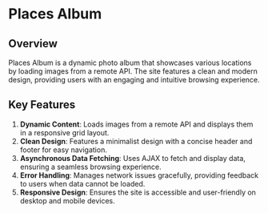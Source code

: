 # Places Album

## Overview

Places Album is a dynamic photo album that showcases various locations by loading images from a remote API. The site features a clean and modern design, providing users with an engaging and intuitive browsing experience.

## Key Features

1. **Dynamic Content**: Loads images from a remote API and displays them in a responsive grid layout.
2. **Clean Design**: Features a minimalist design with a concise header and footer for easy navigation.
3. **Asynchronous Data Fetching**: Uses AJAX to fetch and display data, ensuring a seamless browsing experience.
4. **Error Handling**: Manages network issues gracefully, providing feedback to users when data cannot be loaded.
5. **Responsive Design**: Ensures the site is accessible and user-friendly on desktop and mobile devices.
